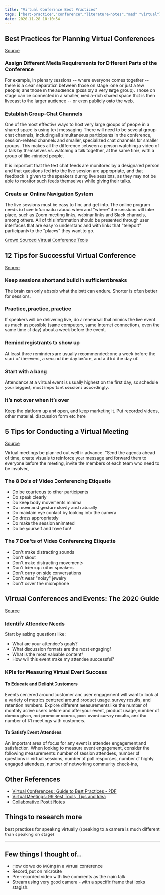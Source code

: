 ```yaml
---
title: "Virtual Conference Best Practices"
tags: ["best-practice","conference","literature-notes","mad","virtual"]
date: 2020-11-28 18:10:54
---
```


##  Best Practices for Planning Virtual Conferences
[Source](https://www.northstarmeetingsgroup.com/Planning-Tips-and-Trends/Event-Planning/Event-Technology/Navigating-New-World-Virtual-Digital-Conferences-in-COVID19-ACM)

### Assign Different Media Requirements for Different Parts of the Conference
For example, in plenary sessions -- where everyone comes together -- there is a clear separation between those on stage (one or just a few people) and those in the audience (possibly a very large group). Those on stage can be connected in a smaller, media-rich shared space that is then livecast to the larger audience -- or even publicly onto the web.

### Establish Group-Chat Channels
One of the most effective ways to host very large groups of people in a shared space is using text messaging. There will need to be several group-chat channels, including all simultaneous participants in the conference, session-related channels and smaller, specialized chat channels for smaller groups. This makes all the difference between a person watching a video of a talk by themselves vs. watching a talk together, at the same time, with a group of like-minded people. 

It is important that the text chat feeds are monitored by a designated person and that questions fed into the live session are appropriate, and that feedback is given to the speakers during live sessions, as they may not be able to monitor such feeds themselves while giving their talks.

### Create an Online Navigation System
The live sessions must be easy to find and get into. The online program needs to have information about when and "where" the sessions will take place, such as Zoom meeting links, webinar links and Slack channels, among others. All of this information should be presented through user interfaces that are easy to understand and with links that "teleport" participants to the "places" they want to go.

[Crowd Sourced Virtual Conference Tools](https://docs.google.com/document/d/1LLLniPkf48CCZyG_BNy1ylF2wXNlztqNEOnzNuMQmJc/edit)


## 12 Tips for Successful Virtual Conference
[Source](https://www.leadinglearning.com/virtual-conference-tips/)

### Keep sessions short and build in sufficient breaks
The brain can only absorb what the butt can endure. Shorter is often better for sessions.

### Practice, practice, practice
If speakers will be delivering live, do a rehearsal that mimics the live event as much as possible (same computers, same Internet connections, even the same time of day) about a week before the event.

### Remind registrants to show up
At least three reminders are usually recommended: one a week before the start of the event, a second the day before, and a third the day of.

### Start with a bang
Attendance at a virtual event is usually highest on the first day, so schedule your biggest, most important sessions accordingly.

### It’s not over when it’s over
Keep the platform up and open, and keep marketing it. Put recorded videos, other material, discussion form etc here


## 5 Tips for Conducting a Virtual Meeting
[Source](https://www.inc.com/guides/2010/12/5-tips-for-conducting-a-virtual-meeting.html)

Virtual meetings be planned out well in advance. "Send the agenda ahead of time, create visuals to reinforce your message and forward them to everyone before the meeting, invite the members of each team who need to be involved,

### The 8 Do's of Video Conferencing Etiquette

- Do be courteous to other participants
- Do speak clearly   
- Do keep body movements minimal    
- Do move and gesture slowly and naturally   
- Do maintain eye contact by looking into the camera   
- Do dress appropriately
- Do make the session animated
- Do be yourself and have fun!

### The 7 Don'ts of Video Conferencing Etiquette

- Don't make distracting sounds
- Don't shout
- Don't make distracting movements
- Don't interrupt other speakers
- Don't carry on side conversations
- Don't wear "noisy" jewelry
- Don't cover the microphone


## Virtual Conferences and Events: The 2020 Guide
[Source](https://blog.bizzabo.com/virtual-events-conferences)

### Identify Attendee Needs
Start by asking questions like:
- What are your attendee’s goals?
- What discussion formats are the most engaging?
- What is the most valuable content?
- How will this event make my attendee successful?

### KPIs for Measuring Virtual Event Success

#### To Educate and Delight Customers
Events centered around customer and user engagement will want to look at a variety of metrics centered around product usage, survey results, and retention numbers. Explore different measurements like the number of monthly active users before and after your event, product usage, number of demos given, net promoter scores, post-event survey results, and the number of 1:1 meetings with customers.

#### To Satisfy Event Attendees 
An important area of focus for any event is attendee engagement and satisfaction. When looking to measure event engagement, consider the following measurements: number of session attendees, number of questions in virtual sessions, number of poll responses, number of highly engaged attendees, number of networking community check-ins, 

## Other References
- [Virtual Conferences : Guide to Best Practices - PDF](https://people.clarkson.edu/~jmatthew/acm/VirtualConferences_GuideToBestPractices_CURRENT.pdf)
- [Virtual Meetings: 99 Best Tools, Tips and Idea](https://www.eventmanagerblog.com/virtual-meetings)
- [Collaborative Postit Notes](https://ideaflip.com/)

## Things to research more
best practices for speaking virtually (speaking to a camera is much different than speaking on stage)

---

## Few things I thought of...

- How do we do MCing in a virtual conference
- Record, put on microsite
- Pre-recorded video with live comments as the main talk
- Stream using very good camera - with a specific frame that looks stagish.

